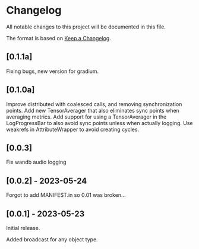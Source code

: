 # Changelog

All notable changes to this project will be documented in this file.

The format is based on [Keep a Changelog](https://keepachangelog.com/en/1.0.0/).

## [0.1.1a]

Fixing bugs, new version for gradium.

## [0.1.0a]

Improve distributed with coalesced calls, and removing  synchronization points.
Add new TensorAverager that also eliminates sync points when averaging metrics.
Add support for using a TensorAverager in the LogProgressBar to also avoid sync points
unless when actually logging.
Use weakrefs in AttributeWrapper to avoid creating cycles.

## [0.0.3]

Fix wandb audio logging

## [0.0.2] - 2023-05-24

Forgot to add MANIFEST.in so 0.01 was broken...

## [0.0.1] - 2023-05-23

Initial release.

Added broadcast for any object type.
